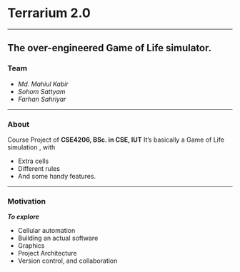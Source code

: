 # Terrarium 2.0
---
The over-engineered Game of Life simulator.
---
### Team
- *Md. Mahiul Kabir*
- *Sohom Sattyam*
- *Farhan Sahriyar*

---
### About
Course Project of **CSE4206, BSc. in CSE, IUT**
It’s basically a Game of Life simulation , with
- Extra cells
- Different rules
- And some handy features.

---
### Motivation
***To explore***
- Cellular automation
- Building an actual software
- Graphics
- Project Architecture
- Version control, and collaboration
